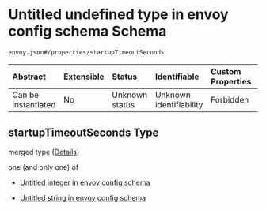 # Untitled undefined type in envoy config schema Schema

```txt
envoy.json#/properties/startupTimeoutSeconds
```



| Abstract            | Extensible | Status         | Identifiable            | Custom Properties | Additional Properties | Access Restrictions | Defined In                                               |
| :------------------ | :--------- | :------------- | :---------------------- | :---------------- | :-------------------- | :------------------ | :------------------------------------------------------- |
| Can be instantiated | No         | Unknown status | Unknown identifiability | Forbidden         | Allowed               | none                | [envoy.json\*](../out/envoy.json "open original schema") |

## startupTimeoutSeconds Type

merged type ([Details](envoy-properties-startuptimeoutseconds.md))

one (and only one) of

* [Untitled integer in envoy config schema](envoy-properties-startuptimeoutseconds-oneof-0.md "check type definition")

* [Untitled string in envoy config schema](envoy-properties-startuptimeoutseconds-oneof-1.md "check type definition")
